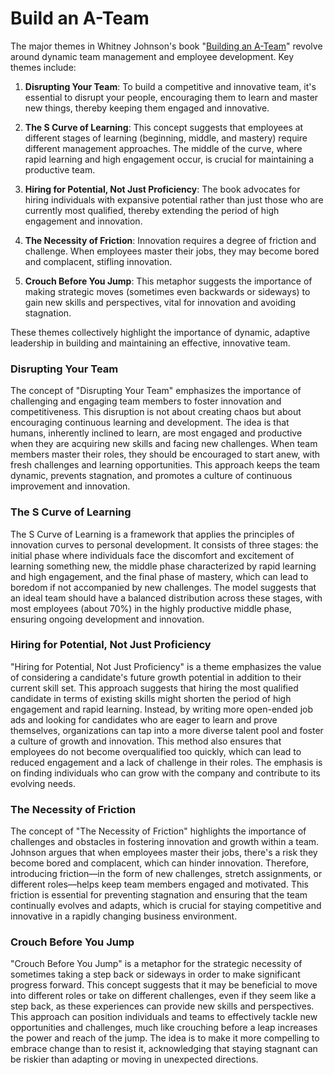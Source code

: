 # Build an A-Team

The major themes in Whitney Johnson's book "[Building an A-Team](https://www.amazon.com/Build-Team-Their-Strengths-Learning/dp/1633693643?tag=wwwroth-20)" revolve around dynamic team management and employee development. Key themes include:

1.  **Disrupting Your Team**: To build a competitive and innovative team, it's essential to disrupt your people, encouraging them to learn and master new things, thereby keeping them engaged and innovative​​.
    
2.  **The S Curve of Learning**: This concept suggests that employees at different stages of learning (beginning, middle, and mastery) require different management approaches. The middle of the curve, where rapid learning and high engagement occur, is crucial for maintaining a productive team​​.
    
3.  **Hiring for Potential, Not Just Proficiency**: The book advocates for hiring individuals with expansive potential rather than just those who are currently most qualified, thereby extending the period of high engagement and innovation​​.
    
4.  **The Necessity of Friction**: Innovation requires a degree of friction and challenge. When employees master their jobs, they may become bored and complacent, stifling innovation​​.
    
5.  **Crouch Before You Jump**: This metaphor suggests the importance of making strategic moves (sometimes even backwards or sideways) to gain new skills and perspectives, vital for innovation and avoiding stagnation​​.
    
These themes collectively highlight the importance of dynamic, adaptive leadership in building and maintaining an effective, innovative team.

### Disrupting Your Team
 
The concept of "Disrupting Your Team" emphasizes the importance of challenging and engaging team members to foster innovation and competitiveness. This disruption is not about creating chaos but about encouraging continuous learning and development. The idea is that humans, inherently inclined to learn, are most engaged and productive when they are acquiring new skills and facing new challenges. When team members master their roles, they should be encouraged to start anew, with fresh challenges and learning opportunities. This approach keeps the team dynamic, prevents stagnation, and promotes a culture of continuous improvement and innovation.

### **The S Curve of Learning**
The S Curve of Learning is a framework that applies the principles of innovation curves to personal development. It consists of three stages: the initial phase where individuals face the discomfort and excitement of learning something new, the middle phase characterized by rapid learning and high engagement, and the final phase of mastery, which can lead to boredom if not accompanied by new challenges. The model suggests that an ideal team should have a balanced distribution across these stages, with most employees (about 70%) in the highly productive middle phase, ensuring ongoing development and innovation.

### Hiring for Potential, Not Just Proficiency
"Hiring for Potential, Not Just Proficiency" is a theme emphasizes the value of considering a candidate's future growth potential in addition to their current skill set. This approach suggests that hiring the most qualified candidate in terms of existing skills might shorten the period of high engagement and rapid learning. Instead, by writing more open-ended job ads and looking for candidates who are eager to learn and prove themselves, organizations can tap into a more diverse talent pool and foster a culture of growth and innovation. This method also ensures that employees do not become overqualified too quickly, which can lead to reduced engagement and a lack of challenge in their roles. The emphasis is on finding individuals who can grow with the company and contribute to its evolving needs.

### The Necessity of Friction
  
The concept of "The Necessity of Friction" highlights the importance of challenges and obstacles in fostering innovation and growth within a team. Johnson argues that when employees master their jobs, there's a risk they become bored and complacent, which can hinder innovation. Therefore, introducing friction—in the form of new challenges, stretch assignments, or different roles—helps keep team members engaged and motivated. This friction is essential for preventing stagnation and ensuring that the team continually evolves and adapts, which is crucial for staying competitive and innovative in a rapidly changing business environment.

### Crouch Before You Jump
"Crouch Before You Jump" is a metaphor for the strategic necessity of sometimes taking a step back or sideways in order to make significant progress forward. This concept suggests that it may be beneficial to move into different roles or take on different challenges, even if they seem like a step back, as these experiences can provide new skills and perspectives. This approach can position individuals and teams to effectively tackle new opportunities and challenges, much like crouching before a leap increases the power and reach of the jump. The idea is to make it more compelling to embrace change than to resist it, acknowledging that staying stagnant can be riskier than adapting or moving in unexpected directions.
